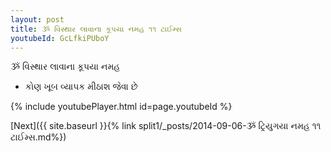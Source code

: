 ```yaml
---
layout: post
title: ૐ વિસ્થાર લાવાના કૂપયા નમહ ૧૧ ટાઈમ્સ
youtubeId: GcLfkiPUboY
---
```

 
 
 ૐ વિસ્થાર લાવાના કૂપયા નમહ  
 
 -  કોણ ખૂબ વ્યાપક મીઠાશ જેવા છે 
 
  
 
  
 
 
 
 
 
 


{% include youtubePlayer.html id=page.youtubeId %}
 
[Next]({{ site.baseurl }}{% link  split1/_posts/2014-09-06-ૐ ટ્રિયુગયા નમહ ૧૧ ટાઈમ્સ.md%})
 
